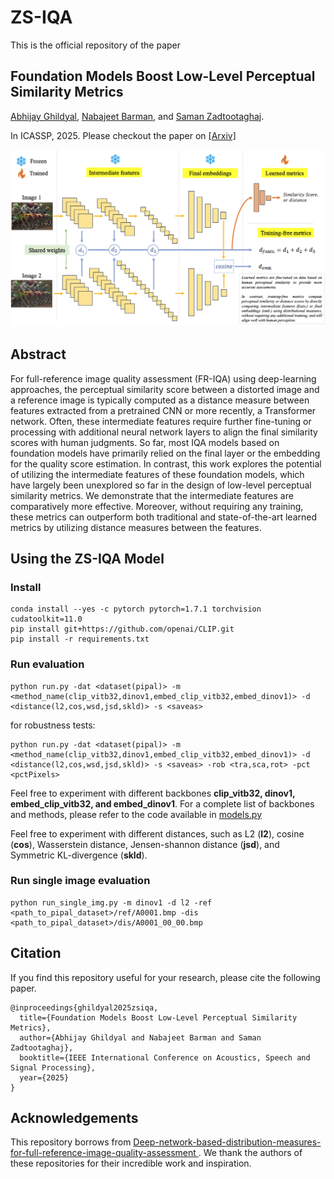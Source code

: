 # ZS-IQA
This is the official repository of the paper 
## Foundation Models Boost Low-Level Perceptual Similarity Metrics

[Abhijay Ghildyal](https://abhijay9.github.io/), [Nabajeet Barman](https://www.linkedin.com/in/nabajeetbarman/), and [Saman Zadtootaghaj](https://www.linkedin.com/in/saman-zadtootaghaj-76947568/). 

In ICASSP, 2025. Please checkout the paper on [[Arxiv]](https://arxiv.org/abs/2409.07650)

![teaser](teaser.png?raw=true)

## Abstract

For full-reference image quality assessment (FR-IQA) using deep-learning approaches, the perceptual similarity score between a distorted image and a reference image is typically computed as a distance measure between features extracted from a pretrained CNN or more recently, a Transformer network. Often, these intermediate features require further fine-tuning or processing with additional neural network layers to align the final similarity scores with human judgments. So far, most IQA models based on foundation models have primarily relied on the final layer or the embedding for the quality score estimation. In contrast, this work explores the potential of utilizing the intermediate features of these foundation models, which have largely been unexplored so far in the design of low-level perceptual similarity metrics. We demonstrate that the intermediate features are comparatively more effective. Moreover, without requiring any training, these metrics can outperform both traditional and state-of-the-art learned metrics by utilizing distance measures between the features.

## Using the ZS-IQA Model

### Install

```
conda install --yes -c pytorch pytorch=1.7.1 torchvision cudatoolkit=11.0
pip install git+https://github.com/openai/CLIP.git
pip install -r requirements.txt
```

### Run evaluation

```
python run.py -dat <dataset(pipal)> -m <method_name(clip_vitb32,dinov1,embed_clip_vitb32,embed_dinov1)> -d <distance(l2,cos,wsd,jsd,skld)> -s <saveas>
```

for robustness tests:

```
python run.py -dat <dataset(pipal)> -m <method_name(clip_vitb32,dinov1,embed_clip_vitb32,embed_dinov1)> -d <distance(l2,cos,wsd,jsd,skld)> -s <saveas> -rob <tra,sca,rot> -pct <pctPixels>
```

Feel free to experiment with different backbones <b>clip_vitb32, dinov1, embed_clip_vitb32, and embed_dinov1</b>. For a complete list of backbones and methods, please refer to the code available in [models.py](models.py) 

Feel free to experiment with different distances, such as L2 (<b>l2</b>), cosine (<b>cos</b>), Wasserstein distance, Jensen-shannon distance (<b>jsd</b>), and Symmetric KL-divergence (<b>skld</b>).

### Run single image evaluation

```
python run_single_img.py -m dinov1 -d l2 -ref <path_to_pipal_dataset>/ref/A0001.bmp -dis <path_to_pipal_dataset>/dis/A0001_00_00.bmp
```

## Citation

If you find this repository useful for your research, please cite the following paper.

```
@inproceedings{ghildyal2025zsiqa,
  title={Foundation Models Boost Low-Level Perceptual Similarity Metrics},
  author={Abhijay Ghildyal and Nabajeet Barman and Saman Zadtootaghaj},
  booktitle={IEEE International Conference on Acoustics, Speech and Signal Processing},
  year={2025}
}
```

## Acknowledgements
This repository borrows from [Deep-network-based-distribution-measures-for-full-reference-image-quality-assessment
](https://github.com/Buka-Xing/Deep-network-based-distribution-measures-for-full-reference-image-quality-assessment/tree/main). We thank the authors of these repositories for their incredible work and inspiration.
